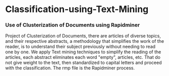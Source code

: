 # Classification-using-Text-Mining
### Use of Clusterization of Documents using Rapidminer

Project of Clusterization of Documents, there are articles of diverse topics, and their respective abstracts, a methodology that simplifies the work of the reader, is to understand their subject previously without needing to read one by one.
We apply Text mining techniques to simplify the reading of the articles, each abstract eliminates each word "empty", articles, etc. That do not give weight to the text, then standardized to capital letters and proceed with the classification.
The rmp file is the Rapidminer process.
